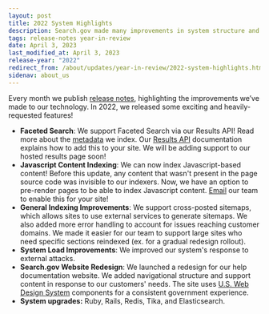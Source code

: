 ```yaml
---
layout: post
title: 2022 System Highlights
description: Search.gov made many improvements in system structure and security in 2022.
tags: release-notes year-in-review
date: April 3, 2023
last_modified_at: April 3, 2023
release-year: "2022"
redirect_from: /about/updates/year-in-review/2022-system-highlights.html
sidenav: about_us
---
```


Every month we publish [release notes]({{site.baseurl}}/about/updates/releases/), highlighting the improvements we’ve made to our technology. In 2022, we released some exciting and heavily-requested features! 

* **Faceted Search**: We support Faceted Search via our Results API! Read more about the [metadata](https://search.gov/indexing/metadata.html) we index. Our [Results API](https://open.gsa.gov/api/searchgov-results/) documentation explains how to add this to your site. We will be adding support to our hosted results page soon!
* **Javascript Content Indexing**: We can now index Javascript-based content! Before this update, any content that wasn't present in the page source code was invisible to our indexers. Now, we have an option to pre-render pages to be able to index Javascript content. [Email](mailto:search@gsa.gov) our team to enable this for your site!
* **General Indexing Improvements**: We support cross-posted sitemaps, which allows sites to use external services to generate sitemaps. We also added more error handling to account for issues reaching customer domains. We made it easier for our team to support large sites who need specific sections reindexed (ex. for a gradual redesign rollout).
* **System Load Improvements**: We improved our system's response to external attacks. 
* **Search.gov Website Redesign**: We launched a redesign for our help documentation website. We added navigational structure and support content in response to our customers' needs. The site uses [U.S. Web Design System](https://designsystem.digital.gov/) components for a consistent government experience.
* **System upgrades:** Ruby, Rails, Redis, Tika, and Elasticsearch.

